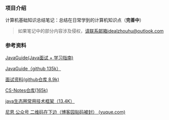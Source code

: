### 项目介绍

计算机基础知识总结笔记：总结在日常学到的计算机知识点（**完善中**）

> 如果笔记中的部分内容涉及侵权，请联系邮箱idealzhouhu@outlook.com



### 参考资料

[JavaGuide(Java面试 + 学习指南)](https://javaguide.cn/about-the-author/zhishixingqiu-two-years.html#简历修改)

[JavaGuide（github 135k）](https://github.com/Snailclimb/JavaGuide/tree/main)

[面试资料(github仓库 8.9k)](https://github.com/wolverinn/Waking-Up)

[CS-Notes仓库(165k)](https://github.com/CyC2018/CS-Notes/blob/master/README.md)

[java生态圈常用技术框架（13.4K）](https://github.com/aalansehaiyang/technology-talk/tree/master)

[尼恩 公众号 二维码在下边（博客园贴码被封） (yuque.com)](https://www.yuque.com/crazymakercircle/gkkw8s/khigna)